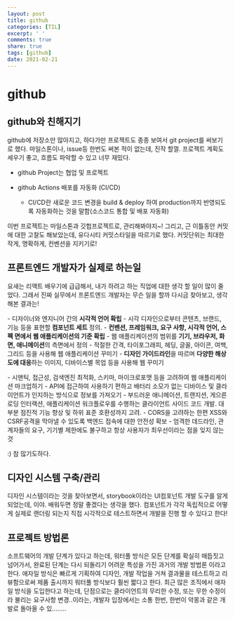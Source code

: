 ```yaml
---
layout: post
title: github
categories: [TIL]
excerpt: ' '
comments: true
share: true
tags: [github]
date: 2021-02-21
---
```


# github

## github와 친해지기

github에 저장소만 많아지고, 하다가만 프로젝트도 종종 보여서 git project를 써보기로 했다. 마일스톤이나, issue등 한번도 써본 적이 없는데, 진작 할껄. 프로젝트 계획도 세우기 좋고, 흐름도 파악할 수 있고 너무 재밌다. 

- github Project는 협업 및 프로젝트

- github Actions 배포를 자동화 (CI/CD) 
  - CI/CD란 새로운 코드 변경을 build & deploy 하여 production까지 반영되도록 자동화하는 것을 말함(소스코드 통합 및 배포 자동화)

이번 프로젝트는 마일스톤과 깃헙프로젝트로, 관리해봐야지~! 그리고, 근 이틀동안 커밋에 대한 고찰도 해보았는데, 유다시티 커밋스타일을 따르기로 했다. 커밋단위는 최대한 작게, 명확하게, 컨벤션을 지키기로! 

## 프론트엔드 개발자가 실제로 하는일

요새는 리액트 배우기에 급급해서, 내가 하려고 하는 직업에 대한 생각 할 일이 많이 줄었다. 그래서 진짜 실무에서 프론트엔드 개발자는 무슨 일을 할까 다시금 찾아보고, 생각해본 결과는!

\- 디자이너와 엔지니어 간의 **시각적 언어 확립**
\- 시각 디자인으로부터 콘텐츠, 브랜드, 기능 등을 표현할 **컴포넌트 세트** 정의.
\- **컨벤션, 프레임워크, 요구 사항, 시각적 언어, 스펙 면에서 웹 애플리케이션의 기준 확립**
\- 웹 애플리케이션의 범위를 **기기, 브라우저, 화면, 애니메이션**의 측면에서 정의
\- 적절한 간격, 타이포그래피, 헤딩, 글꼴, 아이콘, 여백, 그리드 등을 사용해 웹 애플리케이션 꾸미기
\- **디자인 가이드라인**을 따르며 **다양한 해상도에 대응**하는 이미지, 디바이스별 목업 등을 사용해 웹 꾸미기

\- 시맨틱, 접근성, 검색엔진 최적화, 스키마, 마이크로포맷 등을 고려하여 웹 애플리케이션 마크업하기
\- API에 접근하여 사용하기 편하고 배터리 소모가 없는 디바이스 및 클라이언트가 인지하는 방식으로 정보를 
가져오기
\- 부드러운 애니메이션, 트랜지션, 게으른 로딩 인터랙션, 애플리케이션 워크플로우를 수행하는 
클라이언트 사이드 코드 개발. 대부분 점진적 기능 향상 및 하위 표준 호환성까지 고려.
\- CORS을 고려하는 한편 XSS와 CSRF공격을 막아낼 수 있도록 백엔드 접속에 대한 안전성 확보
\- 엄격한 데드라인, 관계자들의 요구, 기기별 제한에도 불구하고 항상 사용자가 최우선이라는 점을 잊지 않는 것

:) 참 많기도하다. 

## 디자인 시스템 구축/관리

디자인 시스템이라는 것을 찾아보면서, storybook이라는 UI컴포넌트 개발 도구를 알게 되었는데, 이야. 배워두면 정말 좋겠다는 생각을 했다. 컴포넌트가 각각 독립적으로 어떻게 실제로 랜더링 되는지 직접 시각적으로 테스트하면서 개발을 진행 할 수 있다고 한다! 

## 프로젝트 방법론

소프트웨어의 개발 단계가 있다고 하는데, 워터풀 방식은 모든 단계를 확실히 매듭짓고 넘어가서, 완료된 단계는 다시 되돌리기 어려운 특성을 가진 과거의 개발 방법론 이라고 한다. 애자일 방식은 빠르게 기획하여 디자인, 개발 작업을 거쳐 결과물을 테스트하고 리뷰함으로써 제품 출시까지 워터풀 방식보다 훨씬 짧다고 한다. 최근 많은 조직에서 애자일 방식을 도입한다고 하는데, 단점으로는 클라이언트의 무리한 수정, 또는 무한 수정이라 불리는 요구사항 변경..이라는, 개발자 입장에서는 소통 한번, 한번이 악몽과 같은 개발로 돌아올 수 있........

